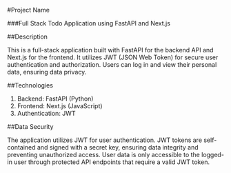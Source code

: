 #Project Name

###Full Stack Todo Application using FastAPI and Next.js

##Description

   This is a full-stack application built with FastAPI for the backend API and Next.js for the frontend. It utilizes JWT (JSON Web Token) for secure user authentication and authorization. Users can log in and view their personal data, ensuring data privacy.

##Technologies

1. Backend: FastAPI (Python)
2. Frontend: Next.js (JavaScript)
3. Authentication: JWT

##Data Security

The application utilizes JWT for user authentication. JWT tokens are self-contained and signed with a secret key, ensuring data integrity and preventing unauthorized access. User data is only accessible to the logged-in user through protected API endpoints that require a valid JWT token.
